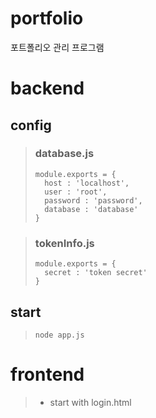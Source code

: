 # portfolio
포트폴리오 관리 프로그램

# backend

## config

>### database.js
>```
>module.exports = {
>	host : 'localhost',
>	user : 'root',
>	password : 'password',
>	database : 'database'
>}
>```

>### tokenInfo.js
>```
>module.exports = {
>	secret : 'token secret'
>}
>```


## start
>```
>node app.js
>```

# frontend
> * start with login.html

